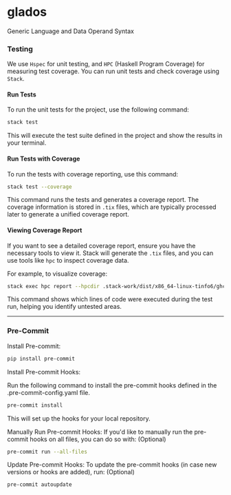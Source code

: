 # glados

Generic Language and Data Operand Syntax

### Testing

We use `Hspec` for unit testing, and `HPC` (Haskell Program Coverage) for measuring test coverage. You can run unit tests and check coverage using `Stack`.

#### Run Tests

To run the unit tests for the project, use the following command:

```sh
stack test
```

This will execute the test suite defined in the project and show the results in your terminal.

#### Run Tests with Coverage

To run the tests with coverage reporting, use this command:

```sh
stack test --coverage
```

This command runs the tests and generates a coverage report. The coverage information is stored in `.tix` files, which are typically processed later to generate a unified coverage report.

#### Viewing Coverage Report

If you want to see a detailed coverage report, ensure you have the necessary tools to view it. Stack will generate the `.tix` files, and you can use tools like `hpc` to inspect coverage data.

For example, to visualize coverage:

```sh
stack exec hpc report --hpcdir .stack-work/dist/x86_64-linux-tinfo6/ghc-9.2.5/hpc
```

This command shows which lines of code were executed during the test run, helping you identify untested areas.

----

### Pre-Commit

Install Pre-commit:
```sh
pip install pre-commit
```

Install Pre-commit Hooks:

Run the following command to install the pre-commit hooks defined in the .pre-commit-config.yaml file.
```sh
pre-commit install
```

This will set up the hooks for your local repository.


Manually Run Pre-commit Hooks: If you'd like to manually run the pre-commit hooks on all files, you can do so with:
(Optional)
```sh
pre-commit run --all-files
```

Update Pre-commit Hooks: To update the pre-commit hooks (in case new versions or hooks are added), run:
(Optional)

```sh
pre-commit autoupdate
```
